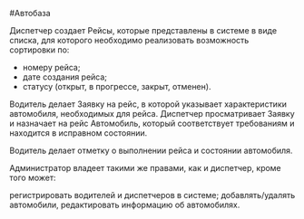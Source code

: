 
#Автобаза 

Диспетчер создает Рейсы, которые представлены в системе в виде списка, для которого необходимо реализовать возможность сортировки по:

* номеру рейса;
* дате создания рейса;
* статусу (открыт, в прогрессе, закрыт, отменен).

Водитель делает Заявку на рейс, в которой указывает характеристики автомобиля, необходимых для рейса. Диспетчер просматривает Заявку и назначает на рейс Автомобиль, который соответствует требованиям и находится в исправном состоянии.

Водитель делает отметку о выполнении рейса и состоянии автомобиля.

Администратор владеет такими же правами, как и диспетчер, кроме того может:

регистрировать водителей и диспетчеров в системе;
добавлять/удалять автомобили, редактировать информацию об автомобилях.